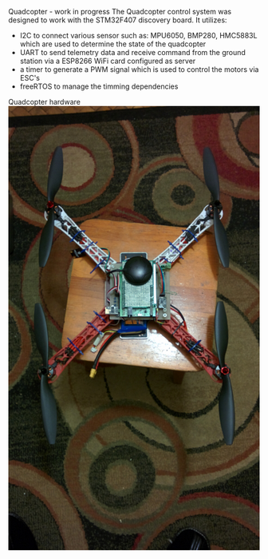 Quadcopter - work in progress
The Quadcopter control system was designed to work with the STM32F407 discovery board.
It utilizes:
- I2C to connect various sensor such as: MPU6050, BMP280, HMC5883L which are used to determine the state of the quadcopter
- UART to send telemetry data and receive command from the ground station via a ESP8266 WiFi card configured as server
- a timer to generate a PWM signal which is used to control the motors via ESC's
- freeRTOS to manage the timming dependencies


Quadcopter hardware 
![Screenshot](quadcopter.jpg)